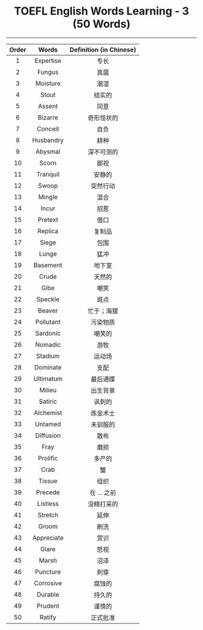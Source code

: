<center>
  <h1>TOEFL English Words Learning - 3 (50 Words)</h1>
</center>



---

| Order |   Words    | Definition (in Chinese) |
| :---: | :--------: | :---------------------: |
|   1   | Expertise  |          专长           |
|   2   |   Fungus   |          真菌           |
|   3   |  Moisture  |          潮湿           |
|   4   |   Stout    |         结实的          |
|   5   |   Assent   |          同意           |
|   6   |  Bizarre   |       奇形怪状的        |
|   7   |  Conceit   |          自负           |
|   8   | Husbandry  |          耕种           |
|   9   |  Abysmal   |       深不可测的        |
|  10   |   Scorn    |          鄙视           |
|  11   |  Tranquil  |         安静的          |
|  12   |   Swoop    |        突然行动         |
|  13   |   Mingle   |          混合           |
|  14   |   Incur    |          招惹           |
|  15   |  Pretext   |          借口           |
|  16   |  Replica   |         复制品          |
|  17   |   Siege    |          包围           |
|  18   |   Lunge    |          猛冲           |
|  19   |  Basement  |         地下室          |
|  20   |   Crude    |         天然的          |
|  21   |    Gibe    |          嘲笑           |
|  22   |  Speckle   |          斑点           |
|  23   |   Beaver   |       忙于；海狸        |
|  24   | Pollutant  |        污染物质         |
|  25   |  Sardonic  |         嘲笑的          |
|  26   |  Nomadic   |          游牧           |
|  27   |  Stadium   |         运动场          |
|  28   |  Dominate  |          支配           |
|  29   | Ultimatum  |        最后通牒         |
|  30   |   Milieu   |        出生背景         |
|  31   |  Satiric   |         讽刺的          |
|  32   | Alchemist  |        炼金术士         |
|  33   |  Untamed   |        未驯服的         |
|  34   | Diffusion  |          散布           |
|  35   |    Fray    |          磨损           |
|  36   |  Prolific  |         多产的          |
|  37   |    Crab    |           蟹            |
|  38   |   Tissue   |          组织           |
|  39   |  Precede   |       在 ... 之前       |
|  40   |  Listless  |       没精打采的        |
|  41   |  Stretch   |          延伸           |
|  42   |   Groom    |          刷洗           |
|  43   | Appreciate |          赏识           |
|  44   |   Glare    |          怒视           |
|  45   |   Marsh    |          沼泽           |
|  46   |  Puncture  |          刺穿           |
|  47   | Corrosive  |         腐蚀的          |
|  48   |  Durable   |         持久的          |
|  49   |  Prudent   |         谨慎的          |
|  50   |   Ratify   |        正式批准         |

